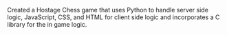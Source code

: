 Created a Hostage Chess game that uses Python to handle server side logic, JavaScript, CSS, and HTML for client side logic and incorporates a C library for the in game logic.
